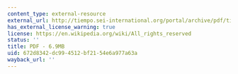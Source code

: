 ```yaml
---
content_type: external-resource
external_url: http://tiempo.sei-international.org/portal/archive/pdf/tiempo68low.pdf
has_external_license_warning: true
license: https://en.wikipedia.org/wiki/All_rights_reserved
status: ''
title: PDF - 6.9MB
uid: 672d8342-dc99-4512-bf21-54e6a977a63a
wayback_url: ''
---
```

